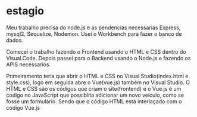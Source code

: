 # estagio

Meu trabalho precisa do node.js e as pendencias necessarias Express, mysql2, Sequelize, Nodemon. Usei o Workbench para fazer o banco de dados.

Comecei o trabalho fazendo o Frontend usando o HTML e CSS dentro do Visual.Code. Depois passei para o Backend usando o Node.js e fazendo os APIS necessarios.

Primeiramento teria que abrir o HTML e CSS no Visual Studio(index.html e style.css), logo em seguida abre o Vue(vue.js) também no Visual Studio. O HTML e CSS são os códigos que criam o site(frontend) e o Vue.js é um codigo no JavaScript que possiblita adicionar um novo veículo, como se fosse um formulário. Sendo que o código HTML está interlaçado com o código Vue.js  
